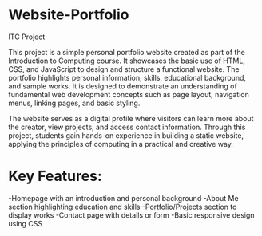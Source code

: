 # Website-Portfolio
ITC  Project

This project is a simple personal portfolio website created as part of the Introduction to Computing course. It showcases the basic use of HTML, CSS, and JavaScript to design and structure a functional website. The portfolio highlights personal information, skills, educational background, and sample works. It is designed to demonstrate an understanding of fundamental web development concepts such as page layout, navigation menus, linking pages, and basic styling.

The website serves as a digital profile where visitors can learn more about the creator, view projects, and access contact information. Through this project, students gain hands-on experience in building a static website, applying the principles of computing in a practical and creative way.

# Key Features:

-Homepage with an introduction and personal background
-About Me section highlighting education and skills
-Portfolio/Projects section to display works
-Contact page with details or form
-Basic responsive design using CSS
